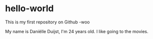 # hello-world
This is my first repository on Github -woo

My name is Daniëlle Duijst, I'm 24 years old. I like going to the movies.
